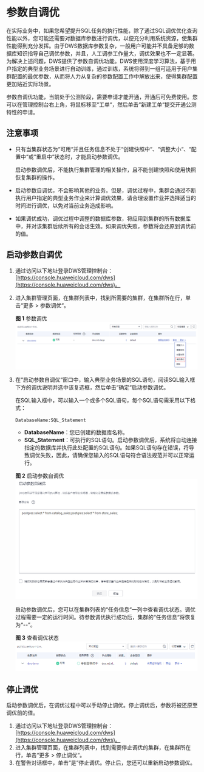 # 参数自调优<a name="dws_01_0155"></a>

在实际业务中，如果您希望提升SQL任务的执行性能，除了通过SQL调优优化查询性能以外，您可能还需要对数据库参数进行调优，以便充分利用系统资源，使集群性能得到充分发挥。由于DWS数据库参数复杂，一般用户可能并不具备足够的数据库知识指导自己调优参数，并且，人工调参工作量大，调优效果也不一定显著。为解决上述问题，DWS提供了参数自调优功能。DWS使用深度学习算法，基于用户指定的典型业务场景进行自动训练，通过训练，系统将得到一组可适用于用户集群配置的最优参数，从而将人力从复杂的参数配置工作中解放出来，使得集群配置更加贴近实际场景。

参数自调优功能，当前处于公测阶段，需要申请才能开通，开通后可免费使用。您可以在管理控制台右上角，将鼠标移至“工单“，然后单击“新建工单“提交开通公测特性的申请。

## 注意事项<a name="section106301840175115"></a>

-   只有当集群状态为“可用“并且任务信息不处于“创建快照中“、“调整大小“、“配置中“或“重启中“状态时，才能启动参数调优。

    启动参数调优后，不能执行集群管理的相关操作，且不能创建快照和使用快照恢复集群的操作。

-   启动参数自调优，不会影响其他的业务。但是，调优过程中，集群会通过不断执行用户指定的典型业务作业来计算调优效果，请合理设置作业并选择适当的时间进行调优，以免对当前业务造成影响。
-   如果调优成功，调优过程中调整的数据库参数，将应用到集群的所有数据库中，并对该集群后续所有的会话生效。如果调优失败，参数将会还原到调优前的值。

## 启动参数自调优<a name="section279384584014"></a>

1.  通过访问以下地址登录DWS管理控制台：[https://console.huaweicloud.com/dws](https://console.huaweicloud.com/dws)。
2.  进入集群管理页面，在集群列表中，找到所需要的集群，在集群所在行，单击“更多 \> 参数调优“。

    **图 1**  参数调优<a name="fig81196288919"></a>  
    ![](figures/参数调优.png "参数调优")

3.  在“启动参数自调优“窗口中，输入典型业务场景的SQL语句，阅读SQL输入框下方的调优说明并选中该复选框，然后单击“确定“启动参数调优。

    在SQL输入框中，可以输入一个或多个SQL语句，每个SQL语句需采用以下格式：

    ```
    DatabaseName:SQL_Statement
    ```

    -   **DatabaseName**：您已创建的数据库名称。
    -   **SQL\_Statement**：可执行的SQL语句。启动参数调优后，系统将自动连接指定的数据库并执行此处配置的SQL语句。如果SQL语句存在错误，将导致调优失败，因此，请确保您输入的SQL语句符合语法规范并可以正常运行。

    **图 2**  启动参数自调优<a name="fig57841421144417"></a>  
    ![](figures/启动参数自调优.png "启动参数自调优")

    启动参数调优后，您可以在集群列表的“任务信息“一列中查看调优状态。调优过程需要一定的运行时间。待参数调优执行成功后，集群的“任务信息“将恢复为“--”。

    **图 3**  查看调优状态<a name="fig94415318503"></a>  
    ![](figures/查看调优状态.png "查看调优状态")


## 停止调优<a name="section640071995412"></a>

启动参数调优后，在调优过程中可以手动停止调优。停止调优后，参数将被还原至调优前的值。

1.  通过访问以下地址登录DWS管理控制台：[https://console.huaweicloud.com/dws](https://console.huaweicloud.com/dws)。
2.  进入集群管理页面，在集群列表中，找到需要停止调优的集群，在集群所在行，单击“更多 \> 停止调优“。
3.  在警告对话框中，单击“是“停止调优。停止后，您还可以重新启动参数调优。

